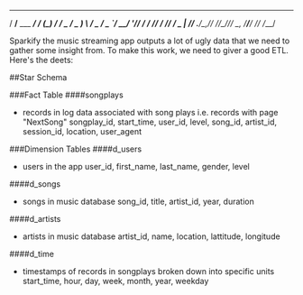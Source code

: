 
   ____              __    _ ___     ___  ___ 
  / __/__  ___ _____/ /__ (_) _/_ __/ _ \/ _ )
 _\ \/ _ \/ _ `/ __/  '_// / _/ // / // / _  |
/___/ .__/\_,_/_/ /_/\_\/_/_/ \_, /____/____/ 
   /_/                       /___/            


Sparkify the music streaming app outputs a lot of ugly data that we need to gather some insight from. To make this work, we need to giver a good ETL. Here's the deets:



##Star Schema

###Fact Table
####songplays 
- records in log data associated with song plays i.e. records with page "NextSong"
    songplay_id, 
    start_time, 
    user_id, 
    level, 
    song_id, 
    artist_id, 
    session_id, 
    location, 
    user_agent

###Dimension Tables
####d_users  
- users in the app
    user_id, 
    first_name, 
    last_name, 
    gender, 
    level

####d_songs 
- songs in music database
    song_id, 
    title, 
    artist_id, 
    year, 
    duration

####d_artists 
- artists in music database
    artist_id, 
    name, 
    location, 
    lattitude, 
    longitude

####d_time 
- timestamps of records in songplays broken down into specific units
    start_time, 
    hour, 
    day, 
    week, 
    month, 
    year, 
    weekday

